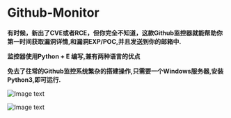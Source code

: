 # Github-Monitor

**有时候，新出了CVE或者RCE，但你完全不知道，这款Github监控器就能帮助你第一时间获取漏洞详情,和漏洞EXP/POC,并且发送到你的邮箱中.**

**监控器使用Python + E 编写,兼有两种语言的优点**

**免去了往常的Github监控系统繁杂的搭建操作,只需要一个Windows服务器,安装Python3,即可运行.**

![Image text](http://i2.tiimg.com/713319/7bcbf52620e8fdd6.png)

![Image text](http://i2.tiimg.com/713319/2e73c8571f5eeea4.png)
